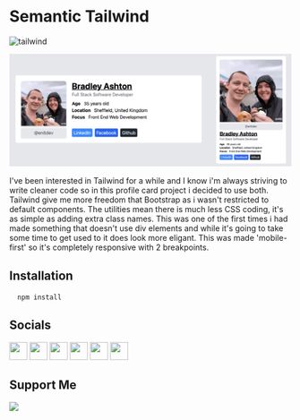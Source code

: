 # Semantic Tailwind

![tailwind](https://badgen.net/badge/Tailwind/3.1.8/blue?icon=git)

![project-art](/img/project-art.png)

I've been interested in Tailwind for a while and I know i'm always striving to write cleaner code so in this profile card project i decided to use both. Tailwind give me more freedom that Bootstrap as i wasn't restricted to default components. The utilities mean there is much less CSS coding, it's as simple as adding extra class names. This was one of the first times i had made something that doesn't use div elements and while it's going to take some time to get used to it does look more eligant. This was made 'mobile-first' so it's completely responsive with 2 breakpoints.

## Installation

```bash
  npm install
```

## Socials

<p align="left"> <a href="https://www.facebook.com/enitdev" target="_blank" rel="noreferrer"><img src="https://raw.githubusercontent.com/danielcranney/readme-generator/main/public/icons/socials/facebook.svg" width="32" height="32" /></a> <a href="https://www.github.com/enitdev" target="_blank" rel="noreferrer"><img src="https://raw.githubusercontent.com/danielcranney/readme-generator/main/public/icons/socials/github.svg" width="32" height="32" /></a> <a href="https://enitial.hashnode.dev" target="_blank" rel="noreferrer"><img src="https://raw.githubusercontent.com/danielcranney/readme-generator/main/public/icons/socials/hashnode.svg" width="32" height="32" /></a> <a href="https://www.linkedin.com/in/enitdev" target="_blank" rel="noreferrer"><img src="https://raw.githubusercontent.com/danielcranney/readme-generator/main/public/icons/socials/linkedin.svg" width="32" height="32" /></a> <a href="https://www.stackoverflow.com/users/enitdev" target="_blank" rel="noreferrer"><img src="https://raw.githubusercontent.com/danielcranney/readme-generator/main/public/icons/socials/stackoverflow.svg" width="32" height="32" /></a> <a href="https://www.twitter.com/enitdev" target="_blank" rel="noreferrer"><img src="https://raw.githubusercontent.com/danielcranney/readme-generator/main/public/icons/socials/twitter.svg" width="32" height="32" /></a></p>

## Support Me

<a href="https://www.buymeacoffee.com/enitial"><img src="https://cdn.buymeacoffee.com/buttons/v2/default-yellow.png" width="200" /></a>
